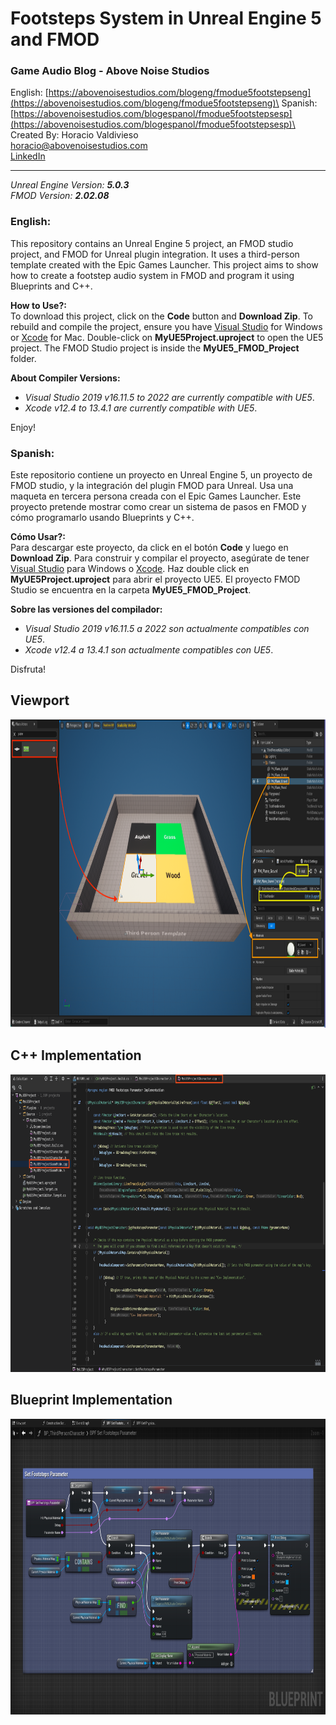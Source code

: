 # Footsteps System in Unreal Engine 5 and FMOD
### Game Audio Blog - Above Noise Studios 
English: [https://abovenoisestudios.com/blogeng/fmodue5footstepseng](https://abovenoisestudios.com/blogeng/fmodue5footstepseng)\
Spanish: [https://abovenoisestudios.com/blogespanol/fmodue5footstepsesp](https://abovenoisestudios.com/blogespanol/fmodue5footstepsesp)\
\
Created By: Horacio Valdivieso\
[horacio@abovenoisestudios.com](mailto:horacio@abovenoisestudios.com)\
[LinkedIn](https://www.linkedin.com/in/horaciovaldivieso/)

---
_Unreal Engine Version: **5.0.3**_\
_FMOD Version: **2.02.08**_
### **English:**
This repository contains an Unreal Engine 5 project, an FMOD studio project, and FMOD for Unreal plugin integration.
It uses a third-person template created with the Epic Games Launcher.
This project aims to show how to create a footstep audio system in FMOD and program it using Blueprints and C++.

**How to Use?:**\
To download this project, click on the **Code** button and **Download Zip**.
To rebuild and compile the project, ensure you have [Visual Studio](https://visualstudio.microsoft.com/) for Windows or [Xcode](https://download.developer.apple.com/Developer_Tools/Xcode_13.4.1/Xcode_13.4.1.xip) for Mac.
Double-click on **MyUE5Project.uproject** to open the UE5 project.
The FMOD Studio project is inside the **MyUE5_FMOD_Project** folder.

**About Compiler Versions:**

- _Visual Studio 2019 v16.11.5 to 2022 are currently compatible with UE5_.
- _Xcode v12.4 to 13.4.1 are currently compatible with UE5_.

Enjoy!

### **Spanish:**
Este repositorio contiene un proyecto en Unreal Engine 5, un proyecto de FMOD studio, y la integración del plugin FMOD para Unreal.
Usa una maqueta en tercera persona creada con el Epic Games Launcher.
Este proyecto pretende mostrar como crear un sistema de pasos en FMOD y cómo programarlo usando Blueprints y C++. 

**Cómo Usar?:**\
Para descargar este proyecto, da click en el botón **Code** y luego en **Download Zip**.
Para construir y compilar el proyecto, asegúrate de tener [Visual Studio](https://visualstudio.microsoft.com/) para Windows o [Xcode](https://download.developer.apple.com/Developer_Tools/Xcode_13.4.1/Xcode_13.4.1.xip).
Haz double click en **MyUE5Project.uproject** para abrir el proyecto UE5.
El proyecto FMOD Studio se encuentra en la carpeta **MyUE5_FMOD_Project**.

**Sobre las versiones del compilador:**

- _Visual Studio 2019 v16.11.5 a 2022 son actualmente compatibles con UE5_.
- _Xcode v12.4 a 13.4.1 son actualmente compatibles con UE5_.

Disfruta!

## Viewport

<img height="493" src="Images/6. UE5 Planes.png" title="Physical Materials" width="963"/>

## C++ Implementation

<img height="476" src="Images/15. Full .cpp file.png" width="782.5"/>

## Blueprint Implementation

<img height="473.5" src="Images/14. Set Footsteps Parameter.png" title="Blueprint Implementation" width="849"/>